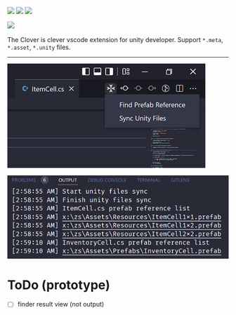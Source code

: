 [![](https://img.shields.io/visual-studio-marketplace/v/november.clover-unity)](https://marketplace.visualstudio.com/items?itemName=november.clover-unity)
[![](https://img.shields.io/visual-studio-marketplace/d/november.clover-unity)](https://marketplace.visualstudio.com/items?itemName=november.clover-unity)
![](https://img.shields.io/github/license/novemberi/clover)

<img width="25%" src="https://raw.githubusercontent.com/novemberi/clover/master/resources/clover-wide.png"/>

The Clover is clever vscode extension for unity developer.
Support `*.meta`, `*.asset`, `*.unity` files.

---

![toolbar](resources/toolbar.png)

![output](resources/output.png)

# ToDo (prototype)

- [ ] finder result view (not output)